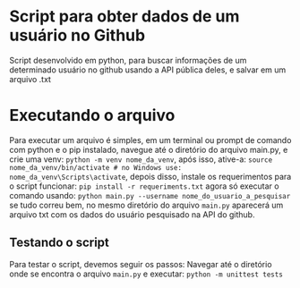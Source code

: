 # Script para obter dados de um usuário no Github

Script desenvolvido em python, para buscar informações 
de um determinado usuário no github usando a API pública deles, 
e salvar em um arquivo .txt


# Executando o arquivo

Para executar um arquivo é simples, em um terminal ou prompt de comando 
com python e o pip instalado, navegue até o diretório do arquivo main.py, 
e crie uma venv: `python -m venv nome_da_venv`, 
após isso, ative-a: `source nome_da_venv/bin/activate # no Windows use: nome_da_venv\Scripts\activate`,
depois disso, instale os requerimentos para o script funcionar: `pip install -r requeriments.txt`
agora só executar o comando usando: `python main.py --username nome_do_usuario_a_pesquisar` se tudo correu bem, no mesmo diretório do arquivo `main.py` aparecerá um arquivo txt com os dados do usuário pesquisado na API do github.

## Testando o script
Para testar o script, devemos seguir os passos:
Navegar até o diretório onde se encontra o arquivo `main.py` e executar: `python -m unittest tests`